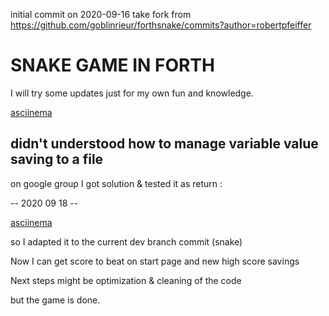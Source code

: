 initial commit on 2020-09-16
take fork from https://github.com/goblinrieur/forthsnake/commits?author=robertpfeiffer

# SNAKE GAME IN FORTH 

I will try some updates just for my own fun and knowledge.

[asciinema](https://asciinema.org/a/360134)

## didn't understood how to manage variable value saving to a file

on google group I got solution & tested it as return :

-- 2020 09 18 --

[asciinema](https://asciinema.org/a/360407)

so I adapted it to the current dev branch commit (snake)

Now I can get score to beat on start page and new high score savings

Next steps might be optimization & cleaning of the code 

but the game is done.

